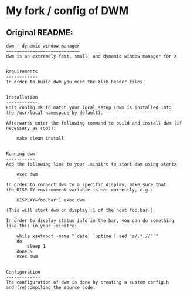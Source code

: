 # My fork / config of DWM 

## Original README:
    dwm - dynamic window manager
    ============================
    dwm is an extremely fast, small, and dynamic window manager for X.


    Requirements
    ------------
    In order to build dwm you need the Xlib header files.


    Installation
    ------------
    Edit config.mk to match your local setup (dwm is installed into
    the /usr/local namespace by default).

    Afterwards enter the following command to build and install dwm (if
    necessary as root):

        make clean install


    Running dwm
    -----------
    Add the following line to your .xinitrc to start dwm using startx:

        exec dwm

    In order to connect dwm to a specific display, make sure that
    the DISPLAY environment variable is set correctly, e.g.:

        DISPLAY=foo.bar:1 exec dwm

    (This will start dwm on display :1 of the host foo.bar.)

    In order to display status info in the bar, you can do something
    like this in your .xinitrc:

        while xsetroot -name "`date` `uptime | sed 's/.*,//'`"
        do
            sleep 1
        done &
        exec dwm


    Configuration
    -------------
    The configuration of dwm is done by creating a custom config.h
    and (re)compiling the source code.
